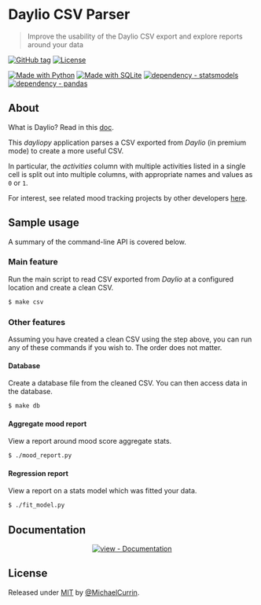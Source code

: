 # Daylio CSV Parser
> Improve the usability of the Daylio CSV export and explore reports around your data

[![GitHub tag](https://img.shields.io/github/tag/MichaelCurrin/daylio-csv-parser?include_prereleases=&sort=semver&color=blue)](https://github.com/MichaelCurrin/daylio-csv-parser/releases/)
[![License](https://img.shields.io/badge/License-MIT-blue)](#license)

[![Made with Python](https://img.shields.io/badge/Python->=3.6-blue?logo=python&logoColor=white)](https://python.org)
[![Made with SQLite](https://img.shields.io/badge/SQLite-3-blue?logo=sqlite&logoColor=white)](https://www.sqlite.org/index.html)
[![dependency - statsmodels](https://img.shields.io/badge/dependency-statsmodels-blue)](https://pypi.org/project/statsmodels)
[![dependency - pandas](https://img.shields.io/badge/dependency-pandas-blue)](https://pypi.org/project/pandas)


## About

What is Daylio? Read in this [doc](/docs/what-is-daylio.md).

This _dayliopy_ application parses a CSV exported from _Daylio_ (in premium mode) to create a more useful CSV.

In particular, the _activities_ column with multiple activities listed in a single cell is split out into multiple columns, with appropriate names and values as `0` or `1`.

For interest, see related mood tracking projects by other developers [here](/docs/related-projects.md).


## Sample usage

A summary of the command-line API is covered below.

### Main feature

Run the main script to read CSV exported from _Daylio_ at a configured location and create a clean CSV.

```bash
$ make csv
```

### Other features

Assuming you have created a clean CSV using the step above, you can run any of these commands if you wish to. The order does not matter.

#### Database

Create a database file from the cleaned CSV. You can then access data in the database.

```sh
$ make db
```

#### Aggregate mood report

View a report around mood score aggregate stats.

```sh
$ ./mood_report.py
```

#### Regression report

View a report on a stats model which was fitted your data.

```sh
$ ./fit_model.py
```


## Documentation

<div align="center">

[![view - Documentation](https://img.shields.io/badge/view-Documentation-blue?style=for-the-badge)](/docs/ "Go to docs")

</div>


## License

Released under [MIT](/LICENSE) by [@MichaelCurrin](https://github.com/MichaelCurrin).
